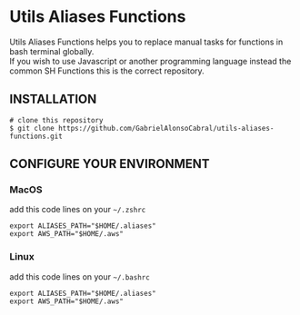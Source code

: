 # Utils Aliases Functions
  Utils Aliases Functions helps you to replace manual tasks for functions in bash terminal globally. <br/>
  If you wish to use Javascript or another programming language instead the common SH Functions this is the correct repository.
  

## INSTALLATION

```
# clone this repository
$ git clone https://github.com/GabrielAlonsoCabral/utils-aliases-functions.git
```

## CONFIGURE YOUR ENVIRONMENT


### MacOS
add this code lines on your ```~/.zshrc```

```
export ALIASES_PATH="$HOME/.aliases"
export AWS_PATH="$HOME/.aws"        
```

### Linux
add this code lines on your ```~/.bashrc```

```
export ALIASES_PATH="$HOME/.aliases"
export AWS_PATH="$HOME/.aws"        
```